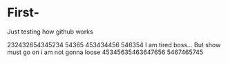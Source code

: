 # First-
Just testing how github works


232432654345234
54365
453434456
546354
I am tired boss...
But show must go on
i am not gonna loose
45345635463647656
5467465745
